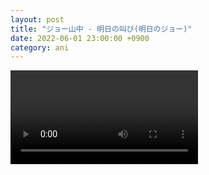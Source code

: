 ```yaml
---
layout: post
title: "ジョー山中 - 明日の叫び(明日のジョー)"
date: 2022-06-01 23:00:00 +0900
category: ani
---
```


<div class="video-container">
    <video id="player" class="video-js vjs-default-skin vjs-big-play-centered" data-json="/public/json/ani/ジョー山中 - 明日の叫び(明日のジョー).json"></video>
</div>

```
```